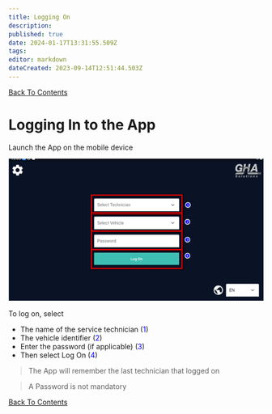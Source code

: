 ```yaml
---
title: Logging On
description: 
published: true
date: 2024-01-17T13:31:55.509Z
tags: 
editor: markdown
dateCreated: 2023-09-14T12:51:44.503Z
---
```


[Back To Contents](.)

# <div id="test"> Logging In to the App </div>

Launch the App on the mobile device

![logging_on.png](/mfsassets/logging_on.png)

To log on, select
- The name of the service technician (<span style="color:blue">1</span>)
- The vehicle identifier (<span style="color:blue">2</span>)
- Enter the password (if applicable) (<span style="color:blue">3</span>)
- Then select Log On (<span style="color:blue">4</span>)

> The App will remember the last technician that logged on

> A Password is not mandatory

[Back To Contents](.)

